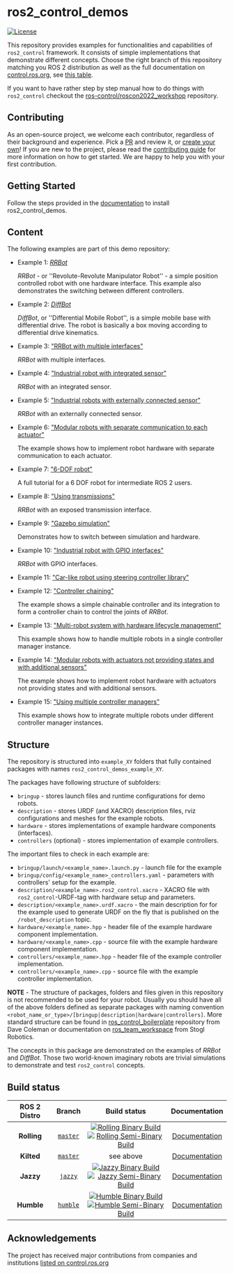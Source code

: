 # ros2_control_demos

[![License](https://img.shields.io/badge/License-Apache%202.0-blue.svg)](https://opensource.org/licenses/Apache-2.0)

This repository provides examples for functionalities and capabilities of `ros2_control` framework.
It consists of simple implementations that demonstrate different concepts. Choose the right branch of this repository matching you ROS 2 distribution as well as the full documentation on [control.ros.org](https://control.ros.org), see [this table](#build-status).

If you want to have rather step by step manual how to do things with `ros2_control` checkout the [ros-control/roscon2022_workshop](https://github.com/ros-controls/roscon2022_workshop) repository.

## Contributing

As an open-source project, we welcome each contributor, regardless of their background and experience. Pick a [PR](https://github.com/ros-controls/ros2_control_demos/pulls) and review it, or [create your own](https://github.com/ros-controls/ros2_control_demos/contribute)!
If you are new to the project, please read the [contributing guide](https://control.ros.org/rolling/doc/contributing/contributing.html) for more information on how to get started. We are happy to help you with your first contribution.

## Getting Started

Follow the steps provided in the [documentation](https://control.ros.org/humble/doc/ros2_control_demos/doc/index.html#installation) to install ros2_control_demos.

## Content

The following examples are part of this demo repository:

* Example 1: [*RRBot*](example_1)

   *RRBot* - or ''Revolute-Revolute Manipulator Robot'' - a simple position controlled robot with one hardware interface. This example also demonstrates the switching between different controllers.

* Example 2: [*DiffBot*](example_2)

   *DiffBot*, or ''Differential Mobile Robot'', is a simple mobile base with differential drive.
   The robot is basically a box moving according to differential drive kinematics.

* Example 3: ["RRBot with multiple interfaces"](example_3)

   *RRBot* with multiple interfaces.

* Example 4: ["Industrial robot with integrated sensor"](example_4)

   *RRBot* with an integrated sensor.

* Example 5: ["Industrial robots with externally connected sensor"](example_5)

   *RRBot* with an externally connected sensor.

* Example 6: ["Modular robots with separate communication to each actuator"](example_6)

   The example shows how to implement robot hardware with separate communication to each actuator.

* Example 7: ["6-DOF robot"](example_7)

   A full tutorial for a 6 DOF robot for intermediate ROS 2 users.

* Example 8: ["Using transmissions"](example_8)

   *RRBot* with an exposed transmission interface.

* Example 9: ["Gazebo simulation"](example_9)

   Demonstrates how to switch between simulation and hardware.

* Example 10: ["Industrial robot with GPIO interfaces"](example_10)

   *RRBot* with GPIO interfaces.

* Example 11: ["Car-like robot using steering controller library"](example_11)

* Example 12: ["Controller chaining"](example_12)

   The example shows a simple chainable controller and its integration to form a controller chain to control the joints of *RRBot*.

* Example 13: ["Multi-robot system with hardware lifecycle management"](example_13)

   This example shows how to handle multiple robots in a single controller manager instance.

* Example 14: ["Modular robots with actuators not providing states and with additional sensors"](example_14)

   The example shows how to implement robot hardware with actuators not providing states and with additional sensors.

* Example 15: ["Using multiple controller managers"](example_15)

   This example shows how to integrate multiple robots under different controller manager instances.

## Structure

The repository is structured into `example_XY` folders that fully contained packages with names `ros2_control_demos_example_XY`.

The packages have following structure of subfolders:

* `bringup` - stores launch files and runtime configurations for demo robots.
* `description` - stores URDF (and XACRO) description files, rviz configurations and meshes for the example robots.
* `hardware` - stores implementations of example hardware components (interfaces).
* `controllers` (optional) - stores implementation of example controllers.

The important files to check in each example are:

* `bringup/launch/<example_name>.launch.py` - launch file for the example
* `bringup/config/<example_name>_controllers.yaml` - parameters with controllers' setup for the example.
* `description/<example_name>.ros2_control.xacro` - XACRO file with `ros2_control`-URDF-tag with hardware setup and parameters.
* `description/<example_name>.urdf.xacro` - the main description for for the example used to generate URDF on the fly that is published on the `/robot_description` topic.
* `hardware/<example_name>.hpp` - header file of the example hardware component implementation.
* `hardware/<example_name>.cpp` - source file with the example hardware component implementation.
* `controllers/<example_name>.hpp` - header file of the example controller implementation.
* `controllers/<example_name>.cpp` - source file with the example controller implementation.

**NOTE** - The structure of packages, folders and files given in this repository is not recommended to be used for your robot. Usually you should have all of the above folders defined as separate packages with naming convention `<robot_name_or_type>/[bringup|description|hardware|controllers]`.
  More standard structure can be found in [ros_control_boilerplate](https://github.com/PickNikRobotics/ros_control_boilerplate) repository from Dave Coleman or documentation on [ros_team_workspace](https://rtw.stoglrobotics.de/master/guidelines/robot_package_structure.html) from Stogl Robotics.

The concepts in this package are demonstrated on the examples of *RRBot* and *DiffBot*.
Those two world-known imaginary robots are trivial simulations to demonstrate and test `ros2_control` concepts.

## Build status

ROS 2 Distro | Branch | Build status | Documentation
:----------: | :----: | :----------: | :-----------:
**Rolling** | [`master`](https://github.com/ros-controls/ros2_control_demos/tree/master) | [![Rolling Binary Build](https://github.com/ros-controls/ros2_control_demos/actions/workflows/rolling-binary-build.yml/badge.svg?branch=master)](https://github.com/ros-controls/ros2_control_demos/actions/workflows/rolling-binary-build.yml?branch=master) <br> [![Rolling Semi-Binary Build](https://github.com/ros-controls/ros2_control_demos/actions/workflows/rolling-semi-binary-build.yml/badge.svg?branch=master)](https://github.com/ros-controls/ros2_control_demos/actions/workflows/rolling-semi-binary-build.yml?branch=master) | [Documentation](https://control.ros.org/rolling/doc/ros2_control_demos/doc/index.html)
**Kilted** | [`master`](https://github.com/ros-controls/ros2_control_demos/tree/master) | see above | [Documentation](https://control.ros.org/kilted/doc/ros2_control_demos/doc/index.html)
**Jazzy** | [`jazzy`](https://github.com/ros-controls/ros2_control_demos/tree/jazzy) | [![Jazzy Binary Build](https://github.com/ros-controls/ros2_control_demos/actions/workflows/jazzy-binary-build.yml/badge.svg?branch=master)](https://github.com/ros-controls/ros2_control_demos/actions/workflows/jazzy-binary-build.yml?branch=master) <br> [![Jazzy Semi-Binary Build](https://github.com/ros-controls/ros2_control_demos/actions/workflows/jazzy-semi-binary-build.yml/badge.svg?branch=master)](https://github.com/ros-controls/ros2_control_demos/actions/workflows/jazzy-semi-binary-build.yml?branch=master) | [Documentation](https://control.ros.org/jazzy/doc/ros2_control_demos/doc/index.html)
**Humble** | [`humble`](https://github.com/ros-controls/ros2_control_demos/tree/humble) | [![Humble Binary Build](https://github.com/ros-controls/ros2_control_demos/actions/workflows/humble-binary-build.yml/badge.svg?branch=master)](https://github.com/ros-controls/ros2_control_demos/actions/workflows/humble-binary-build.yml?branch=master) <br> [![Humble Semi-Binary Build](https://github.com/ros-controls/ros2_control_demos/actions/workflows/humble-semi-binary-build.yml/badge.svg?branch=master)](https://github.com/ros-controls/ros2_control_demos/actions/workflows/humble-semi-binary-build.yml?branch=master) | [Documentation](https://control.ros.org/humble/doc/ros2_control_demos/doc/index.html)

## Acknowledgements

The project has received major contributions from companies and institutions [listed on control.ros.org](https://control.ros.org/rolling/doc/acknowledgements/acknowledgements.html)
